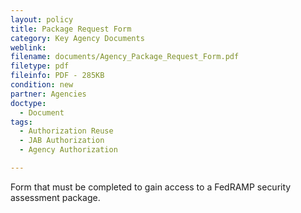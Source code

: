 ```yaml
---
layout: policy   
title: Package Request Form
category: Key Agency Documents
weblink:
filename: documents/Agency_Package_Request_Form.pdf
filetype: pdf
fileinfo: PDF - 285KB
condition: new
partner: Agencies
doctype:
  - Document
tags:
  - Authorization Reuse
  - JAB Authorization
  - Agency Authorization

---
```

Form that must be completed to gain access to a FedRAMP security assessment package.
